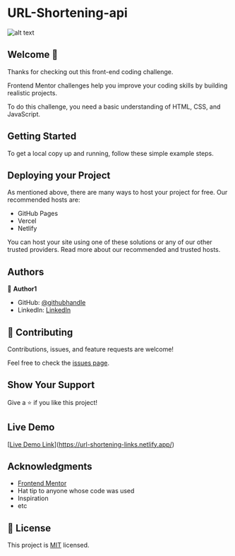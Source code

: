 # URL-Shortening-api

![alt text](desktop-preview.jpg)

## Welcome 👋
Thanks for checking out this front-end coding challenge.

Frontend Mentor challenges help you improve your coding skills by building realistic projects.

To do this challenge, you need a basic understanding of HTML, CSS, and JavaScript.

## Getting Started

To get a local copy up and running, follow these simple example steps.

## Deploying your Project

As mentioned above, there are many ways to host your project for free. Our recommended hosts are:

- GitHub Pages
- Vercel
- Netlify

You can host your site using one of these solutions or any of our other trusted providers. Read more about our recommended and trusted hosts.

## Authors

👤 **Author1**

- GitHub: [@githubhandle](https://github.com/githubhandle)
- LinkedIn: [LinkedIn](https://linkedin.com/in/linkedinhandle)

## 🤝 Contributing

Contributions, issues, and feature requests are welcome!

Feel free to check the [issues page](issues/).

## Show Your Support

Give a ⭐️ if you like this project!

## Live Demo

[[Live Demo Link](https://livedemo.com)](https://url-shortening-links.netlify.app/)

## Acknowledgments

- [Frontend Mentor](https://www.frontendmentor.io/)
- Hat tip to anyone whose code was used
- Inspiration
- etc

## 📝 License

This project is [MIT](lic.url) licensed.

